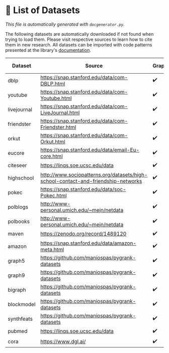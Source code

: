 # :scroll: List of Datasets
*This file is automatically generated with `docgenerator.py`.*

The following datasets are automatically downloaded if not found when trying to load them. Please visit respective sources to learn how to cite them in new research.
All datasets can be imported with code patterns presented at the library's [documentation](documentation.md#datasets).  

| Dataset | Source | Graph | Node labels | Node features |
| --- | --- | --- | --- | --- |
| dblp | https://snap.stanford.edu/data/com-DBLP.html | :heavy_check_mark: | :heavy_check_mark: |  |
| youtube | https://snap.stanford.edu/data/com-Youtube.html | :heavy_check_mark: | :heavy_check_mark: |  |
| livejournal | https://snap.stanford.edu/data/com-LiveJournal.html | :heavy_check_mark: | :heavy_check_mark: |  |
| friendster | https://snap.stanford.edu/data/com-Friendster.html | :heavy_check_mark: | :heavy_check_mark: |  |
| orkut | https://snap.stanford.edu/data/com-Orkut.html | :heavy_check_mark: | :heavy_check_mark: |  |
| eucore | https://snap.stanford.edu/data/email-Eu-core.html | :heavy_check_mark: | :heavy_check_mark: |  |
| citeseer | https://linqs.soe.ucsc.edu/data | :heavy_check_mark: | :heavy_check_mark: | :heavy_check_mark: |
| highschool | http://www.sociopatterns.org/datasets/high-school-contact-and-friendship-networks | :heavy_check_mark: | :heavy_check_mark: | :heavy_check_mark: |
| pokec | https://snap.stanford.edu/data/soc-Pokec.html | :heavy_check_mark: | :heavy_check_mark: |  |
| polblogs | http://www-personal.umich.edu/~mejn/netdata | :heavy_check_mark: | :heavy_check_mark: | :heavy_check_mark: |
| polbooks | http://www-personal.umich.edu/~mejn/netdata | :heavy_check_mark: | :heavy_check_mark: | :heavy_check_mark: |
| maven | https://zenodo.org/record/1489120 | :heavy_check_mark: | :heavy_check_mark: | :heavy_check_mark: |
| amazon | https://snap.stanford.edu/data/amazon-meta.html | :heavy_check_mark: | :heavy_check_mark: | :heavy_check_mark: |
| graph5 | https://github.com/maniospas/pygrank-datasets | :heavy_check_mark: |  |  |
| graph9 | https://github.com/maniospas/pygrank-datasets | :heavy_check_mark: | :heavy_check_mark: |  |
| bigraph | https://github.com/maniospas/pygrank-datasets | :heavy_check_mark: | :heavy_check_mark: |  |
| blockmodel | https://github.com/maniospas/pygrank-datasets | :heavy_check_mark: | :heavy_check_mark: |  |
| synthfeats | https://github.com/maniospas/pygrank-datasets | :heavy_check_mark: | :heavy_check_mark: | :heavy_check_mark: |
| pubmed | https://linqs.soe.ucsc.edu/data | :heavy_check_mark: | :heavy_check_mark: | :heavy_check_mark: |
| cora | https://www.dgl.ai/ | :heavy_check_mark: | :heavy_check_mark: | :heavy_check_mark: |
